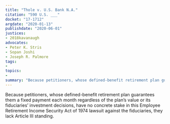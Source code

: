 ```yaml
---
title: "Thole v. U.S. Bank N.A."
citation: "590 U.S. ___"
docket: "17-1712"
argdate: "2020-01-13"
publishdate: "2020-06-01"
justices:
- 2018kavanaugh
advocates:
- Peter K. Stris
- Sopan Joshi
- Joseph R. Palmore
tags:
- 
topics:
- 
summary: "Because petitioners, whose defined-benefit retirement plan guarantees them a fixed payment each month regardless of the plan’s value or its fiduciaries’ investment decisions, have no concrete stake in this Employee Retirement Income Security Act of 1974 lawsuit against the fiduciaries, they lack Article III standing."
---
```

Because petitioners, whose defined-benefit retirement plan guarantees them a fixed payment each month regardless of the plan’s value or its fiduciaries’ investment decisions, have no concrete stake in this Employee Retirement Income Security Act of 1974 lawsuit against the fiduciaries, they lack Article III standing.
